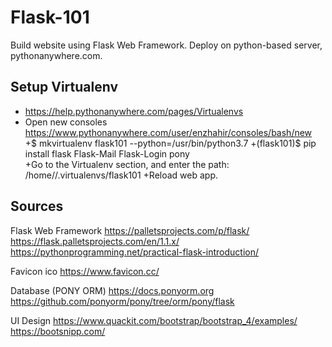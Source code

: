 # Flask-101
Build website using Flask Web Framework. Deploy on python-based server, pythonanywhere.com.

## Setup Virtualenv
+ https://help.pythonanywhere.com/pages/Virtualenvs
+ Open new consoles https://www.pythonanywhere.com/user/enzhahir/consoles/bash/new
+$ mkvirtualenv flask101 --python=/usr/bin/python3.7
+(flask101)$ pip install flask Flask-Mail Flask-Login pony
\
+Go to the Virtualenv section, and enter the path: /home/<username>/.virtualenvs/flask101
+Reload web app.

## Sources
Flask Web Framework
https://palletsprojects.com/p/flask/
https://flask.palletsprojects.com/en/1.1.x/
https://pythonprogramming.net/practical-flask-introduction/

Favicon ico
https://www.favicon.cc/

Database (PONY ORM)
https://docs.ponyorm.org
https://github.com/ponyorm/pony/tree/orm/pony/flask

UI Design
https://www.quackit.com/bootstrap/bootstrap_4/examples/
https://bootsnipp.com/
